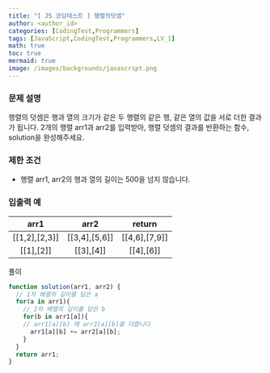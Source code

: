 ```yaml
---
title: "[ JS 코딩테스트 ] 행렬의덧셈"
author: <author_id>
categories: [CodingTest,Programmers]
tags: [JavaScript,CodingTest,Programmers,LV_1]
math: true
toc: true
mermaid: true
image: /images/backgrounds/javascript.png
---
```


### 문제 설명
행렬의 덧셈은 행과 열의 크기가 같은 두 행렬의 같은 행, 같은 열의 값을 서로 더한 결과가 됩니다. 2개의 행렬 arr1과 arr2를 입력받아, 행렬 덧셈의 결과를 반환하는 함수, solution을 완성해주세요.

### 제한 조건
- 행렬 arr1, arr2의 행과 열의 길이는 500을 넘지 않습니다.

### 입출력 예

|arr1|	arr2|	return|
|:--:|:--:|:--:|
|[[1,2],[2,3]]|	[[3,4],[5,6]]	|[[4,6],[7,9]]|
|[[1],[2]]	|[[3],[4]]	|[[4],[6]]|


풀이
```javascript
function solution(arr1, arr2) {
  // 1차 배열의 길이를 담은 a
  for(a in arr1){
    // 2차 배열의 길이를 담은 b
    for(b in arr1[a]){
    // arr1[a][b] 에 arr2[a][b]를 더합니다
      arr1[a][b] += arr2[a][b];
    }
  }
  return arr1;
}
```

